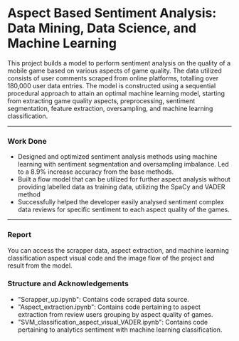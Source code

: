 # Aspect Based Sentiment Analysis: Data Mining, Data Science, and Machine Learning

This project builds a model to perform sentiment analysis on the quality of a mobile game based on various aspects of game quality. The data utilized consists of user comments scraped from online platforms, totalling over 180,000 user data entries. The model is constructed using a sequential procedural approach to attain an optimal machine learning model, starting from extracting game quality aspects, preprocessing, sentiment segmentation, feature extraction, oversampling, and machine learning classification.

-----------------------------------------
### Work Done

* Designed and optimized sentiment analysis methods using machine learning with sentiment segmentation and oversampling imbalance. Led to a 8.9% increase accuracy from the base methods.
* Built a flow model that can be utilized for further aspect analysis without providing labelled data as training data, utilizing the SpaCy and VADER method
* Successfully helped the developer easily analysed sentiment complex data reviews for specific sentiment to each aspect quality of the games.

***

### Report

You can access the scrapper data, aspect extraction, and machine learning classification aspect visual code and the image flow of the project and result from the model. 


### Structure and Acknowledgements 

* "Scrapper_up.ipynb": Contains code scraped data source.
* "Aspect_extraction.ipynb": Contains code pertaining to aspect extraction from review users grouping by aspect quality of games.
* "SVM_classification_aspect_visual_VADER.ipynb": Contains code pertaining to analytics sentiment with machine learning classification.


